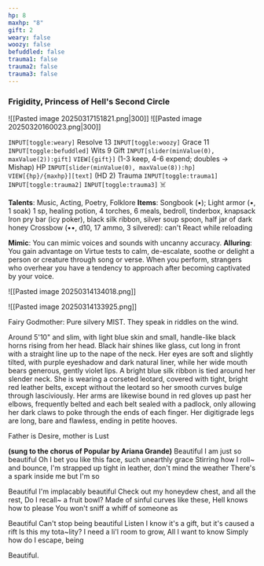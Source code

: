 ```yaml
---
hp: 8
maxhp: "8"
gift: 2
weary: false
woozy: false
befuddled: false
trauma1: false
trauma2: false
trauma3: false
---
```

### Frigidity, Princess of Hell's Second Circle

![[Pasted image 20250317151821.png|300]] ![[Pasted image 20250320160023.png|300]]

`INPUT[toggle:weary]` Resolve 13
`INPUT[toggle:woozy]` Grace 11
`INPUT[toggle:befuddled]` Wits 9
Gift `INPUT[slider(minValue(0), maxValue(2)):gift]` `VIEW[{gift}]` (1-3 keep, 4-6 expend; doubles -> Mishap)
HP  `INPUT[slider(minValue(0), maxValue(8)):hp]` `VIEW[{hp}/{maxhp}][text]` (HD 2)
Trauma `INPUT[toggle:trauma1]` `INPUT[toggle:trauma2]` `INPUT[toggle:trauma3]` ☠️

**Talents**: Music, Acting, Poetry, Folklore
**Items**: Songbook (•); Light armor (•, 1 soak)
1 sp, healing potion, 4 torches, 6 meals, bedroll, tinderbox, knapsack
Iron pry bar (icy poker), black silk ribbon, silver soup spoon, half jar of dark honey
Crossbow (••, d10, 17 ammo, 3 silvered): can't React while reloading

**Mimic**: You can mimic voices and sounds with uncanny accuracy.
**Alluring**: You gain advantage on Virtue tests to calm, de-escalate, soothe or delight a person or creature through song or verse. When you perform, strangers who overhear you have a tendency to approach after becoming captivated by your voice.

![[Pasted image 20250314134018.png]]

![[Pasted image 20250314133925.png]]

Fairy Godmother: Pure silvery MIST. They speak in riddles on the wind.

Around 5'10" and slim, with light blue skin and small, handle-like black horns rising from her head. Black hair shines like glass, cut long in front with a straight line up to the nape of the neck. Her eyes are soft and slightly tilted, with purple eyeshadow and dark natural liner, while her wide mouth bears generous, gently violet lips. A bright blue silk ribbon is tied around her slender neck. She is wearing a corseted leotard, covered with tight, bright red leather belts, except without the leotard so her smooth curves bulge through lasciviously. Her arms are likewise bound in red gloves up past her elbows, frequently belted and each belt sealed with a padlock, only allowing her dark claws to poke through the ends of each finger. Her digitigrade legs are long, bare and flawless, ending in petite hooves.

Father is Desire, mother is Lust

**(sung to the chorus of Popular by Ariana Grande)**
Beautiful
I am just so beautiful
Oh I bet you like this face, such unearthly grace
Stirring how I roll~ and bounce,
I'm strapped up tight in leather, don't mind the weather
There's a spark inside me but I'm so

Beautiful
I'm implacably beautiful
Check out my honeydew chest, and all the rest,
Do I recall~ a fruit bowl?
Made of sinful curves like these, Hell knows how to please
You won't sniff a whiff of someone as

Beautiful
Can't stop being beautiful
Listen I know it's a gift, but it's caused a rift
Is this my tota~lity?
I need a li'l room to grow, All I want to know
Simply how do I escape, being

Beautiful.
